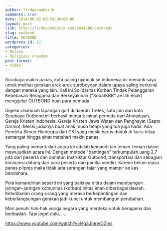 ```yaml
---
author: firdausmubarik
comments: true
date: 2014-06-02 08:54:08+00:00
layout: post
link: http://firdausmubarik.com/2014/06/outbond/
slug: outbond
title: OUTBOND
wordpress_id: 12
categories:
- Motion
- Religious Freedom
post_format:
- Video
---
```


Surabaya makin panas, kota paling njancuk se Indonesia ini menarik saya untuk melihat gerakan arek-arek suroboyoan dalam upaya saling berkenal dengan mereka yang lain. Kali ini Solidaritas Korban Tindak Pelanggaran Kebebasan Beragama dan Berkeyakinan ("SobatKBB" ae lah enak) menggelar OUTBOND buat para pemuda.

Digelar disebuah lapangan golf di daerah Tretes, satu jam dari kota Surabaya Outbond ini berhasil menarik minat pemuda dari Ahmadiyah, Gereja Kristen Indonesia, Gereja Kristen Jawa Wetan dan Penghayat (Sapto Darmo). Meski judulnya buat anak muda tetapi yang tua juga hadir. Ada Pendeta Simon Filantropa dari GKI yang meski harus duduk di kursi tetap semangat hingga sinar matahari makin panas.

Yang paling menarik dari acara ini adalah kemandirian teman-teman dalam mewujudkan acara ini. Dengan metode "bantingan" terkumpulah uang 2,7 juta dari peserta dan donatur. Instruktur Outbond, transportasi dan sebagian konsumsi datang dari para peserta dan panitia sendiri. Karena belum masa panas pilpres maka tidak ada serangan fajar yang mampir ke kas bendahara.

Pola kemandirian seperti ini yang baiknya ditiru dalam membangun jaringan-jaringan komunitas (korban) lintas iman diberbagai daerah. Keterlibatan orang-orang yang merasa berkepentingan dan keberlangsungan gerakan jadi kunci untuk membangun perubahan.

Mari penuhi hak-hak warga negara yang merdeka untuk beragama dan beribadah. Tapi joget dulu......

https://www.youtube.com/watch?v=Hg3JmrwOZms


